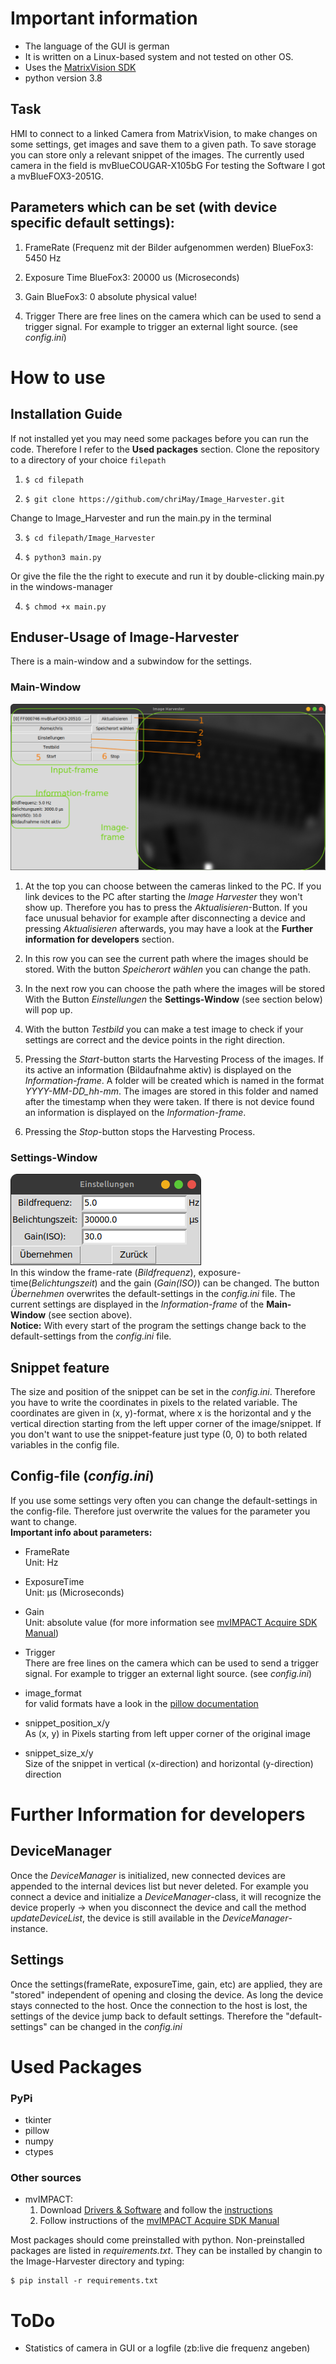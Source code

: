 # Important information

- The language of the GUI is german
- It is written on a Linux-based system and not tested on other OS.
- Uses the [MatrixVision SDK](https://www.matrix-vision.com/manuals/SDK_PYTHON/index.html)
- python version 3.8

## Task

HMI to connect to a linked Camera from MatrixVision, to make changes on some settings, get images and save them to a given path. To save storage you can store only a relevant snippet of the images.
The currently used camera in the field is mvBlueCOUGAR-X105bG
For testing the Software I got a mvBlueFOX3-2051G.

## Parameters which can be set (with device specific default settings):

1. FrameRate (Frequenz mit der Bilder aufgenommen werden)
   BlueFox3: 5450 Hz

2. Exposure Time
   BlueFox3: 20000 us (Microseconds)

3. Gain
   BlueFox3: 0 absolute physical value!

4. Trigger
   There are free lines on the camera which can be used to send a trigger signal. For example to trigger an external light source. (see _config.ini_)

# How to use

## Installation Guide

If not installed yet you may need some packages before you can run the code. Therefore I refer to the **Used packages** section.
Clone the repository to a directory of your choice `filepath`

<!-- prettier-ignore -->
1.     $ cd filepath 
2.     $ git clone https://github.com/chriMay/Image_Harvester.git
Change to Image_Harvester and run the main.py in the terminal

3.     $ cd filepath/Image_Harvester
4.     $ python3 main.py
Or give the file the the right to execute and run it by double-clicking main.py in the windows-manager

4.     $ chmod +x main.py

## Enduser-Usage of Image-Harvester

There is a main-window and a subwindow for the settings.

### Main-Window

![Mainwindow](pictures/noted_mainwindow.png)

1. At the top you can choose between the cameras linked to the PC. If you link devices to the PC after starting the _Image Harvester_ they won't show up. Therefore you has to press the _Aktualisieren_-Button. If you face unusual behavior for example after disconnecting a device and pressing _Aktualisieren_ afterwards, you may have a look at the **Further information for developers** section.

2. In this row you can see the current path where the images should be stored. With the button _Speicherort wählen_ you can change the path.

3. In the next row you can choose the path where the images will be stored
   With the Button _Einstellungen_ the **Settings-Window** (see section below) will pop up.

4. With the button _Testbild_ you can make a test image to check if your settings are correct and the device points in the right direction.

5. Pressing the _Start_-button starts the Harvesting Process of the images. If its active an information (Bildaufnahme aktiv) is displayed on the _Information-frame_. A folder will be created which is named in the format _YYYY-MM-DD_hh-mm_. The images are stored in this folder and named after the timestamp when they were taken. If there is not device found an information is displayed on the _Information-frame_.

6. Pressing the _Stop_-button stops the Harvesting Process.

### Settings-Window

![Settings-](pictures/screenshot_settings.png)  
In this window the frame-rate (_Bildfrequenz_), exposure-time(_Belichtungszeit_) and the gain (_Gain(ISO)_) can be changed. The button _Übernehmen_ overwrites the default-settings in the _config.ini_ file. The current settings are displayed in the _Information-frame_ of the **Main-Window** (see section above).  
**Notice:** With every start of the program the settings change back to the default-settings from the _config.ini_ file.

## Snippet feature

The size and position of the snippet can be set in the _config.ini_. Therefore you have to write the coordinates in pixels to the related variable. The coordinates are given in (x, y)-format, where x is the horizontal and y the vertical direction starting from the left upper corner of the image/snippet. If you don't want to use the snippet-feature just type (0, 0) to both related variables in the config file.

## Config-file (_config.ini_)

If you use some settings very often you can change the default-settings in the config-file. Therefore just overwrite the values for the parameter you want to change.  
**Important info about parameters:**

- FrameRate  
  Unit: Hz

- ExposureTime  
  Unit: µs (Microseconds)

- Gain  
  Unit: absolute value (for more information see [mvIMPACT Acquire SDK Manual](https://www.matrix-vision.com/manuals/SDK_PYTHON/Building_page.html#Python_BuildingLinux))

- Trigger  
  There are free lines on the camera which can be used to send a trigger signal. For example to trigger an external light source. (see _config.ini_)

- image_format  
  for valid formats have a look in the [pillow documentation](https://pillow.readthedocs.io/en/stable/handbook/image-file-formats.html?highlight=formats)

- snippet_position_x/y  
  As (x, y) in Pixels starting from left upper corner of the original image

- snippet_size_x/y  
  Size of the snippet in vertical (x-direction) and horizontal (y-direction) direction

# Further Information for developers

## DeviceManager

Once the _DeviceManager_ is initialized, new connected devices are appended to the internal devices list but never deleted. For example you connect a device and initialize a _DeviceManager_-class, it will recognize the device properly -> when you disconnect the device and call the method _updateDeviceList_, the device is still available in the _DeviceManager_-instance.

## Settings

Once the settings(frameRate, exposureTime, gain, etc) are applied, they are "stored" independent of opening and closing the device. As long the device stays connected to the host. Once the connection to the host is lost, the settings of the device jump back to default settings. Therefore the "default-settings" can be changed in the _config.ini_

# Used Packages

### PyPi

- tkinter
- pillow
- numpy
- ctypes

### Other sources

- mvIMPACT:
  1.  Download [Drivers & Software](https://www.matrix-vision.com/de/downloads/treiber-software) and follow the [instructions](https://www.matrix-vision.com/de/downloads/setup/mvbluecougar-family/quickstart-mvbluecougar-linux)
  2.  Follow instructions of the [mvIMPACT Acquire SDK Manual](https://www.matrix-vision.com/manuals/SDK_PYTHON/Building_page.html#Python_BuildingLinux)

Most packages should come preinstalled with python. Non-preinstalled packages are listed in _requirements.txt_. They can be installed by changin to the Image-Harvester directory and typing:

    $ pip install -r requirements.txt

# ToDo

- Statistics of camera in GUI or a logfile (zb:live die frequenz angeben)
